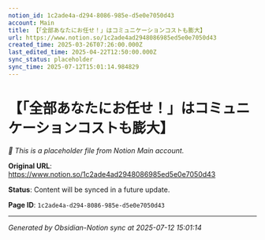 ```yaml
---
notion_id: 1c2ade4a-d294-8086-985e-d5e0e7050d43
account: Main
title: 【「全部あなたにお任せ！」はコミュニケーションコストも膨大】
url: https://www.notion.so/1c2ade4ad2948086985ed5e0e7050d43
created_time: 2025-03-26T07:26:00.000Z
last_edited_time: 2025-04-22T12:50:00.000Z
sync_status: placeholder
sync_time: 2025-07-12T15:01:14.984829
---
```


# 【「全部あなたにお任せ！」はコミュニケーションコストも膨大】

*🔄 This is a placeholder file from Notion Main account.*

**Original URL**: https://www.notion.so/1c2ade4ad2948086985ed5e0e7050d43

**Status**: Content will be synced in a future update.

**Page ID**: `1c2ade4a-d294-8086-985e-d5e0e7050d43`

---

*Generated by Obsidian-Notion sync at 2025-07-12 15:01:14*
